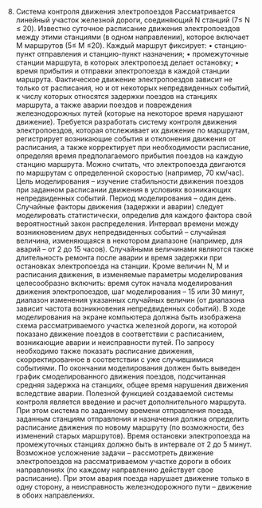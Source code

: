 8. Система контроля движения
электропоездов
Рассматривается линейный участок железной
дороги, соединяющий N станций (7≤ N ≤ 20). Известно суточное
расписание движения электропоездов между этими станциями (в
одном направлении), которое включает M маршрутов (5≤ M ≤20).
Каждый маршрут фиксирует:
• станцию-пункт отправления и станцию-пункт назначения;
• промежуточные станции маршрута, в которых электропоезд делает остановку; •
время прибытия и отправки электропоезда в каждой станции маршрута.
Фактическое движение электропоездов зависит не только от расписания, но и от
некоторых непредвиденных событий, к числу которых относятся задержки
поездов на станциях маршрута, а также аварии поездов и
повреждения железнодорожных путей
(которые на некоторое время нарушают движение). Требуется разработать
систему контроля движения электропоездов, которая отслеживает их движение
по маршрутам, регистрирует возникающие события и отклонения движения от
расписания, а также корректирует при необходимости расписание, определяя
время предполагаемого прибытия поездов на каждую станцию маршрута. Можно
считать, что электропоезда двигаются по маршрутам с определенной скоростью
(например, 70 км/час). Цель моделирования – изучение стабильности движения
поездов при заданном расписании движения в условиях возникающих
непредвиденных событий. Период моделирования – один день.
Случайные факторы движения (задержки и аварии) следует моделировать
статистически, определив для каждого фактора свой вероятностный закон
распределения. Интервал времени между возникновением двух непредвиденных
событий – случайная величина, изменяющаяся в некотором диапазоне (например,
для аварий – от 2 до 15 часов). Случайными величинами являются также
длительность ремонта после аварии и время задержки при остановках
электропоезда на станции.
Кроме величин N, M и расписания движения, в изменяемые параметры
моделирования целесообразно включить: время суток начала моделирования
движения электропоездов, шаг моделирования – 15 или 30 минут, диапазон
изменения указанных случайных величин (от диапазона зависит частота
возникновения непредвиденных событий).
В ходе моделирования на экране компьютера должна быть изображена
схема рассматриваемого участка железной дороги, на которой показано
движение поездов в соответствии с расписанием, возникающие аварии и
неисправности путей. По запросу необходимо также показать расписание
движения, скорректированное в соответствии с уже случившимися событиями.
По окончании моделирования должен быть выведен график
смоделированного движения поездов, подсчитанная средняя задержка на
станциях, общее время нарушения движения вследствие аварии.
Полезной функцией создаваемой системы контроля является введение и
расчет дополнительного маршрута. При этом система
по заданному времени отправления поезда, заданным станциям отправления и
назначения должна определить расписание движения по новому маршруту (по
возможности, без изменений старых маршрутов). Время остановки
электропоезда на промежуточных станциях должно быть в интервале от 2 до 5
минут.
Возможное усложнение задачи – рассмотреть движение электропоездов на
рассматриваемом участке дороги в обоих направлениях (по каждому
направлению действует свое расписание). При этом авария поезда нарушает
движение только в одну сторону, а неисправность железнодорожного пути –
движение в обоих направлениях.
